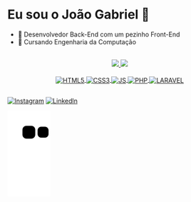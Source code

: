 <div>
  <h1>Eu sou o João Gabriel 🤙</h1>
</div>

<ul>
  <li>🚀 Desenvolvedor Back-End com um pezinho Front-End</li>
  <li>🔭 Cursando Engenharia da Computação</li>
</ul><br>

<div align="center">
  <a href="https://github.com/JGsilvaDev">
  <img height="180em" src="https://github-readme-stats.vercel.app/api?username=JGsilvaDev&show_icons=true&theme=dracula&include_all_commits=true&count_private=true"/>
  <img height="180em" src="https://github-readme-stats.vercel.app/api/top-langs/?username=JGsilvaDev&layout=compact&langs_count=7&theme=dracula"/>
</div>

<div style="display: inline_block" align="center"><br/>

  <img height="40em" align="center" alt="HTML5" src="https://cdn.jsdelivr.net/gh/devicons/devicon/icons/html5/html5-original.svg" />
  <img height="40em" align="center" alt="CSS3" src="https://cdn.jsdelivr.net/gh/devicons/devicon/icons/css3/css3-original.svg" />
  <img height="40em" align="center" alt="JS" src="https://cdn.jsdelivr.net/gh/devicons/devicon/icons/javascript/javascript-original.svg" />        
  <img height="60em" align="center" alt="PHP" src="https://cdn.jsdelivr.net/gh/devicons/devicon/icons/php/php-original.svg" />              
  <img align="center" alt="LARAVEL" src="https://img.shields.io/badge/Laravel-FF2D20?style=for-the-badge&logo=laravel&logoColor=white"/>

</div>

##
[![Instagram](https://img.shields.io/badge/Instagram-E4405F?style=for-the-badge&logo=instagram&logoColor=white)](https://instagram.com/Jg.oliveiras)
[![Linkedln](https://img.shields.io/badge/LinkedIn-0077B5?style=for-the-badge&logo=linkedin&logoColor=white)](https://www.linkedin.com/in/jo%C3%A3o-gabriel-silva-56406a210)

![snake gif](https://github.com/JGsilvaDev/JGsilvaDev/blob/output/github-contribution-grid-snake.svg)
